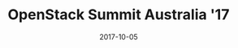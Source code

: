 ---
title: "OpenStack Summit Australia '17"
date: 2017-10-05
description:
tags:
- devconf
series:
-
categories:
- conference
---
